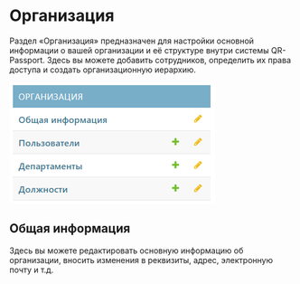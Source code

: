 # Организация
Раздел «Организация» предназначен для настройки основной информации о вашей организации и её структуре внутри системы QR-Passport. Здесь вы можете добавить сотрудников, определить их права доступа и создать организационную иерархию.

![Организация](../_images/company_titul.png)

## Общая информация
Здесь вы можете редактировать основную информацию об организации, вносить изменения в реквизиты, адрес, электронную почту и т.д.
